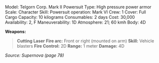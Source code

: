 Model: Telgorn Corp. Mark II Powersuit
Type: High pressure power armor
Scale: Character
Skill: Powersuit operation: Mark VI
Crew: 1
Cover: Full
Cargo Capacity: 10 kilograms
Consumables: 2 days
Cost: 30,000
Availability: 2, F
Maneuverability: 1D
Atmosphere: 21; 60 kmh
Body: 4D

**Weapons:**
> **Cutting Laser**
> **Fire arc:** Front or right (mounted on arm)
> **Skill:** Vehicle blasters
> **Fire Control:** 2D
> **Range:** 1 meter
> **Damage:** 4D

*Source: Supernova (page 78)*